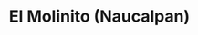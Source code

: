 ---
title: El Molinito (Naucalpan)
url: /el-molinito-naucalpan/
latitude: 19.458
longitude: -99.24
---